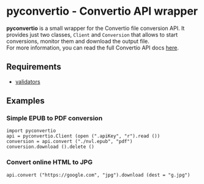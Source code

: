 # pyconvertio - Convertio API wrapper

**pyconvertio** is a small wrapper for the Convertio file conversion API. It provides just two
classes, `Client` and `Conversion` that allows to start conversions, monitor them and download
the output file.<br>
For more information, you can read the full Convertio API docs [here](https://convertio.co/api/docs/).

## Requirements

- [validators](https://github.com/python-validators/validators)

## Examples

### Simple EPUB to PDF conversion

```python3
import pyconvertio
api = pyconvertio.Client (open (".apiKey", "r").read ())
conversion = api.convert ("./nvl.epub", "pdf")
conversion.download ().delete ()
```

### Convert online HTML to JPG

```python3
api.convert ("https://google.com", "jpg").download (dest = "g.jpg")
```
